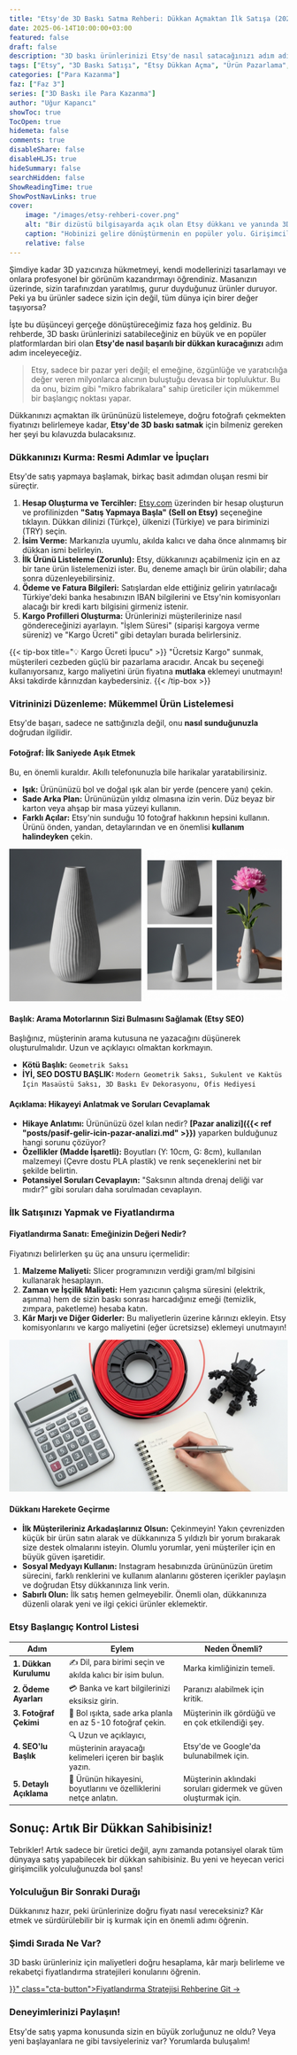 ```yaml
---
title: "Etsy'de 3D Baskı Satma Rehberi: Dükkan Açmaktan İlk Satışa (2025)"
date: 2025-06-14T10:00:00+03:00
featured: false
draft: false
description: "3D baskı ürünlerinizi Etsy'de nasıl satacağınızı adım adım öğrenin. Dükkan açma, ürün listeleme, etkili fotoğrafçılık, Etsy SEO stratejileri ve ilk satışınızı yapma rehberi."
tags: ["Etsy", "3D Baskı Satışı", "Etsy Dükkan Açma", "Ürün Pazarlama", "Etsy SEO", "Etsy Fiyatlandırma", "Girişimcilik", "Online Satış", "Mikro Fabrika"]
categories: ["Para Kazanma"]
faz: ["Faz 3"]
series: ["3D Baskı ile Para Kazanma"]
author: "Uğur Kapancı"
showToc: true
TocOpen: true
hidemeta: false
comments: true
disableShare: false
disableHLJS: true
hideSummary: false
searchHidden: false
ShowReadingTime: true
ShowPostNavLinks: true
cover:
    image: "/images/etsy-rehberi-cover.png"
    alt: "Bir dizüstü bilgisayarda açık olan Etsy dükkanı ve yanında 3D baskı ürünler"
    caption: "Hobinizi gelire dönüştürmenin en popüler yolu. Girişimcilik başlıyor!"
    relative: false
---
```


Şimdiye kadar 3D yazıcınıza hükmetmeyi, kendi modellerinizi tasarlamayı ve onlara profesyonel bir görünüm kazandırmayı öğrendiniz. Masanızın üzerinde, sizin tarafınızdan yaratılmış, gurur duyduğunuz ürünler duruyor. Peki ya bu ürünler sadece sizin için değil, tüm dünya için birer değer taşıyorsa?

İşte bu düşünceyi gerçeğe dönüştüreceğimiz faza hoş geldiniz. Bu rehberde, 3D baskı ürünlerinizi satabileceğiniz en büyük ve en popüler platformlardan biri olan **Etsy'de nasıl başarılı bir dükkan kuracağınızı** adım adım inceleyeceğiz.

> Etsy, sadece bir pazar yeri değil; el emeğine, özgünlüğe ve yaratıcılığa değer veren milyonlarca alıcının buluştuğu devasa bir topluluktur. Bu da onu, bizim gibi "mikro fabrikalara" sahip üreticiler için mükemmel bir başlangıç noktası yapar.

Dükkanınızı açmaktan ilk ürününüzü listelemeye, doğru fotoğrafı çekmekten fiyatınızı belirlemeye kadar, **Etsy'de 3D baskı satmak** için bilmeniz gereken her şeyi bu kılavuzda bulacaksınız.

### Dükkanınızı Kurma: Resmi Adımlar ve İpuçları

Etsy'de satış yapmaya başlamak, birkaç basit adımdan oluşan resmi bir süreçtir.

1.  **Hesap Oluşturma ve Tercihler:** [Etsy.com](https://www.etsy.com) üzerinden bir hesap oluşturun ve profilinizden **"Satış Yapmaya Başla" (Sell on Etsy)** seçeneğine tıklayın. Dükkan dilinizi (Türkçe), ülkenizi (Türkiye) ve para biriminizi (TRY) seçin.
2.  **İsim Verme:** Markanızla uyumlu, akılda kalıcı ve daha önce alınmamış bir dükkan ismi belirleyin.
3.  **İlk Ürünü Listeleme (Zorunlu):** Etsy, dükkanınızı açabilmeniz için en az bir tane ürün listelemenizi ister. Bu, deneme amaçlı bir ürün olabilir; daha sonra düzenleyebilirsiniz.
4.  **Ödeme ve Fatura Bilgileri:** Satışlardan elde ettiğiniz gelirin yatırılacağı Türkiye'deki banka hesabınızın IBAN bilgilerini ve Etsy'nin komisyonları alacağı bir kredi kartı bilgisini girmeniz istenir.
5.  **Kargo Profilleri Oluşturma:** Ürünlerinizi müşterilerinize nasıl göndereceğinizi ayarlayın. "İşlem Süresi" (siparişi kargoya verme süreniz) ve "Kargo Ücreti" gibi detayları burada belirlersiniz.

{{< tip-box title="💡 Kargo Ücreti İpucu" >}}
"Ücretsiz Kargo" sunmak, müşterileri cezbeden güçlü bir pazarlama aracıdır. Ancak bu seçeneği kullanıyorsanız, kargo maliyetini ürün fiyatına **mutlaka** eklemeyi unutmayın! Aksi takdirde kârınızdan kaybedersiniz.
{{< /tip-box >}}

### Vitrininizi Düzenleme: Mükemmel Ürün Listelemesi

Etsy'de başarı, sadece ne sattığınızla değil, onu **nasıl sunduğunuzla** doğrudan ilgilidir.

#### Fotoğraf: İlk Saniyede Aşık Etmek
Bu, en önemli kuraldır. Akıllı telefonunuzla bile harikalar yaratabilirsiniz.
* **Işık:** Ürününüzü bol ve doğal ışık alan bir yerde (pencere yanı) çekin.
* **Sade Arka Plan:** Ürününüzün yıldız olmasına izin verin. Düz beyaz bir karton veya ahşap bir masa yüzeyi kullanın.
* **Farklı Açılar:** Etsy'nin sunduğu 10 fotoğraf hakkının hepsini kullanın. Ürünü önden, yandan, detaylarından ve en önemlisi **kullanım halindeyken** çekin.

![Farklı açılardan çekilmiş, iyi aydınlatılmış, temiz bir arka plana sahip 3D baskı bir ürünün fotoğraf kolajı](/images/etsy-urun-fotografi.png "İyi bir fotoğraf, bin kelimeden daha fazla satış yapar.")

#### Başlık: Arama Motorlarının Sizi Bulmasını Sağlamak (Etsy SEO)
Başlığınız, müşterinin arama kutusuna ne yazacağını düşünerek oluşturulmalıdır. Uzun ve açıklayıcı olmaktan korkmayın.
* **Kötü Başlık:** `Geometrik Saksı`
* **İYİ, SEO DOSTU BAŞLIK:** `Modern Geometrik Saksı, Sukulent ve Kaktüs İçin Masaüstü Saksı, 3D Baskı Ev Dekorasyonu, Ofis Hediyesi`

#### Açıklama: Hikayeyi Anlatmak ve Soruları Cevaplamak
* **Hikaye Anlatımı:** Ürününüzü özel kılan nedir? **[Pazar analizi]({{< ref "posts/pasif-gelir-icin-pazar-analizi.md" >}})** yaparken bulduğunuz hangi sorunu çözüyor?
* **Özellikler (Madde İşaretli):** Boyutları (Y: 10cm, G: 8cm), kullanılan malzemeyi (Çevre dostu PLA plastik) ve renk seçeneklerini net bir şekilde belirtin.
* **Potansiyel Soruları Cevaplayın:** "Saksının altında drenaj deliği var mıdır?" gibi soruları daha sorulmadan cevaplayın.

### İlk Satışınızı Yapmak ve Fiyatlandırma

#### Fiyatlandırma Sanatı: Emeğinizin Değeri Nedir?
Fiyatınızı belirlerken şu üç ana unsuru içermelidir:
1.  **Malzeme Maliyeti:** Slicer programınızın verdiği gram/ml bilgisini kullanarak hesaplayın.
2.  **Zaman ve İşçilik Maliyeti:** Hem yazıcının çalışma süresini (elektrik, aşınma) hem de sizin baskı sonrası harcadığınız emeği (temizlik, zımpara, paketleme) hesaba katın.
3.  **Kâr Marjı ve Diğer Giderler:** Bu maliyetlerin üzerine kârınızı ekleyin. Etsy komisyonlarını ve kargo maliyetini (eğer ücretsizse) eklemeyi unutmayın!

![Bir hesap makinesi, filament makarası ve 3D baskı bir ürünün olduğu, fiyatlandırma konseptini anlatan bir fotoğraf](/images/etsy-fiyatlandirma.png "Doğru fiyatlandırma, sürdürülebilir bir işin temelidir.")

#### Dükkanı Harekete Geçirme
* **İlk Müşterileriniz Arkadaşlarınız Olsun:** Çekinmeyin! Yakın çevrenizden küçük bir ürün satın alarak ve dükkanınıza 5 yıldızlı bir yorum bırakarak size destek olmalarını isteyin. Olumlu yorumlar, yeni müşteriler için en büyük güven işaretidir.
* **Sosyal Medyayı Kullanın:** Instagram hesabınızda ürününüzün üretim sürecini, farklı renklerini ve kullanım alanlarını gösteren içerikler paylaşın ve doğrudan Etsy dükkanınıza link verin.
* **Sabırlı Olun:** İlk satış hemen gelmeyebilir. Önemli olan, dükkanınıza düzenli olarak yeni ve ilgi çekici ürünler eklemektir.

### Etsy Başlangıç Kontrol Listesi

<table class="summary-table etsy-checklist">
    <thead>
        <tr>
            <th>Adım</th>
            <th>Eylem</th>
            <th>Neden Önemli?</th>
        </tr>
    </thead>
    <tbody>
        <tr>
            <td><strong>1. Dükkan Kurulumu</strong></td>
            <td>✍️ Dil, para birimi seçin ve akılda kalıcı bir isim bulun.</td>
            <td>Marka kimliğinizin temeli.</td>
        </tr>
        <tr>
            <td><strong>2. Ödeme Ayarları</strong></td>
            <td>💳 Banka ve kart bilgilerinizi eksiksiz girin.</td>
            <td>Paranızı alabilmek için kritik.</td>
        </tr>
        <tr>
            <td><strong>3. Fotoğraf Çekimi</strong></td>
            <td>📸 Bol ışıkta, sade arka planla en az 5-10 fotoğraf çekin.</td>
            <td>Müşterinin ilk gördüğü ve en çok etkilendiği şey.</td>
        </tr>
        <tr>
            <td><strong>4. SEO'lu Başlık</strong></td>
            <td>🔍 Uzun ve açıklayıcı, müşterinin arayacağı kelimeleri içeren bir başlık yazın.</td>
            <td>Etsy'de ve Google'da bulunabilmek için.</td>
        </tr>
        <tr>
            <td><strong>5. Detaylı Açıklama</strong></td>
            <td>📝 Ürünün hikayesini, boyutlarını ve özelliklerini netçe anlatın.</td>
            <td>Müşterinin aklındaki soruları gidermek ve güven oluşturmak için.</td>
        </tr>
    </tbody>
</table>

## Sonuç: Artık Bir Dükkan Sahibisiniz!

Tebrikler! Artık sadece bir üretici değil, aynı zamanda potansiyel olarak tüm dünyaya satış yapabilecek bir dükkan sahibisiniz. Bu yeni ve heyecan verici girişimcilik yolculuğunuzda bol şans!

### Yolculuğun Bir Sonraki Durağı

Dükkanınız hazır, peki ürünlerinize doğru fiyatı nasıl vereceksiniz? Kâr etmek ve sürdürülebilir bir iş kurmak için en önemli adımı öğrenin.

<div class="post-cta-box">
<h3>Şimdi Sırada Ne Var?</h3>
<p>3D baskı ürünleriniz için maliyetleri doğru hesaplama, kâr marjı belirleme ve rekabetçi fiyatlandırma stratejileri konularını öğrenin.</p>
<a href="{{< ref "posts/fiyatlandirma-stratejisi-rehberi.md" >}}" class="cta-button">Fiyatlandırma Stratejisi Rehberine Git →</a>
</div>

### Deneyimlerinizi Paylaşın!
Etsy'de satış yapma konusunda sizin en büyük zorluğunuz ne oldu? Veya yeni başlayanlara ne gibi tavsiyeleriniz var? Yorumlarda buluşalım!